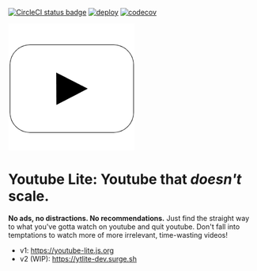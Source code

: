[![CircleCI status badge](https://circleci.com/gh/9oelM/youtube-lite.svg?style=svg)](https://app.circleci.com/pipelines/github/9oelM/youtube-lite)
[![deploy](https://github.com/9oelM/youtube-lite/actions/workflows/deploy.yml/badge.svg?branch=dev)](https://github.com/9oelM/youtube-lite/actions/workflows/deploy.yml)
[![codecov](https://codecov.io/gh/9oelM/youtube-lite/branch/dev/graph/badge.svg?token=657bEdigxA)](https://codecov.io/gh/9oelM/youtube-lite)

[![youtubel lite logo](./packages/app/public/youtube-lite-logo-256.png)](https://youtube-lite.js.org)
# Youtube Lite: Youtube that _doesn't_ scale. 
**No ads, no distractions. No recommendations.** Just find the straight way to what you've gotta watch on youtube and quit youtube. Don't fall into temptations to watch more of more irrelevant, time-wasting videos!

- v1: https://youtube-lite.js.org
- v2 (WIP): https://ytlite-dev.surge.sh
